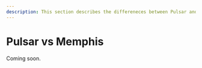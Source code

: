 ```yaml
---
description: This section describes the differeneces between Pulsar and Memphis
---
```


# Pulsar vs Memphis

Coming soon.
